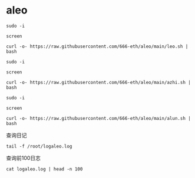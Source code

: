 # aleo
```
sudo -i

screen

curl -o- https://raw.githubusercontent.com/666-eth/aleo/main/leo.sh | bash

```

```
sudo -i

screen

curl -o- https://raw.githubusercontent.com/666-eth/aleo/main/azhi.sh | bash

```

```
sudo -i

screen

curl -o- https://raw.githubusercontent.com/666-eth/aleo/main/alun.sh | bash

```

查询日记
```
tail -f /root/logaleo.log
```

查询前100日志
```
cat logaleo.log | head -n 100
```
